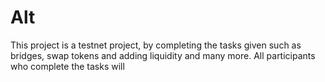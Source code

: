 # Alt
This project is a testnet project, by completing the tasks given such as bridges, swap tokens and adding liquidity and many more. All participants who complete the tasks will
